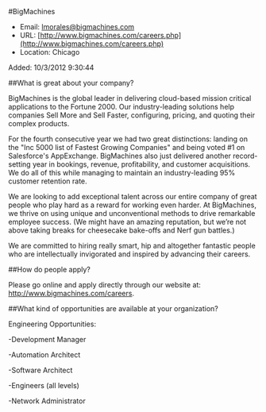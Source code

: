 
#BigMachines

* Email: [lmorales@bigmachines.com](mailto:lmorales@bigmachines.com)
* URL: [http://www.bigmachines.com/careers.php](http://www.bigmachines.com/careers.php)
* Location: Chicago

Added: 10/3/2012 9:30:44

##What is great about your company?

BigMachines is the global leader in delivering cloud-based mission critical applications to the Fortune 2000. Our industry-leading solutions help companies Sell More and Sell Faster, configuring, pricing, and quoting their complex products.



For the fourth consecutive year we had two great distinctions: landing on the "Inc 5000 list of Fastest Growing Companies" and being voted #1 on Salesforce's AppExchange. BigMachines also just delivered another record-setting year in bookings, revenue, profitability, and customer acquisitions. We do all of this while managing to maintain an industry-leading 95% customer retention rate.



We are looking to add exceptional talent across our entire company of great people who play hard as a reward for working even harder. At BigMachines, we thrive on using unique and unconventional methods to drive remarkable employee success. (We might have an amazing reputation, but we’re not above taking breaks for cheesecake bake-offs and Nerf gun battles.)



We are committed to hiring really smart, hip and altogether fantastic people who are intellectually invigorated and inspired by advancing their careers.



##How do people apply?

Please go online and apply directly through our website at:  http://www.bigmachines.com/careers.

##What kind of opportunities are available at your organization?

Engineering Opportunities:

-Development Manager

-Automation Architect 

-Software Architect

-Engineers (all levels)

-Network Administrator

    